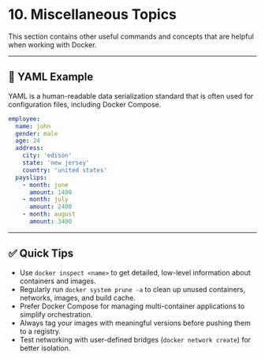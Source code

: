 # 10. Miscellaneous Topics

This section contains other useful commands and concepts that are helpful when working with Docker.

---

## 💢 YAML Example

YAML is a human-readable data serialization standard that is often used for configuration files, including Docker Compose.

```yaml
employee:
  name: john
  gender: male
  age: 24
  address:
    city: 'edison'
    state: 'new jersey'
    country: 'united states'
  payslips:
    - month: june
      amount: 1400
    - month: july
      amount: 2400
    - month: august
      amount: 3400
```

---

## ✅ Quick Tips

*   Use `docker inspect <name>` to get detailed, low-level information about containers and images.
*   Regularly run `docker system prune -a` to clean up unused containers, networks, images, and build cache.
*   Prefer Docker Compose for managing multi-container applications to simplify orchestration.
*   Always tag your images with meaningful versions before pushing them to a registry.
*   Test networking with user-defined bridges (`docker network create`) for better isolation.
